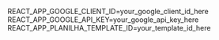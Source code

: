 REACT_APP_GOOGLE_CLIENT_ID=your_google_client_id_here
REACT_APP_GOOGLE_API_KEY=your_google_api_key_here
REACT_APP_PLANILHA_TEMPLATE_ID=your_template_id_here

